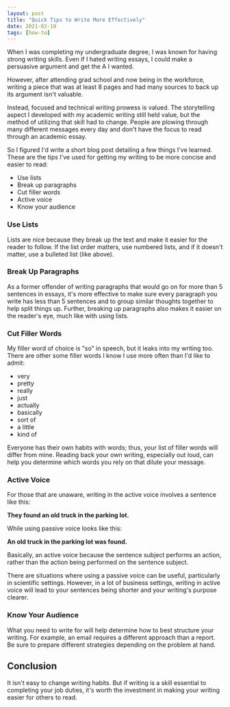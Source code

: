 ```yaml
---
layout: post
title: "Quick Tips to Write More Effectively"
date: 2021-02-10
tags: [how-to] 
---
```


When I was completing my undergraduate degree, I was known for having strong writing skills. Even if I hated writing essays, I could make a persuasive argument and get the A I wanted. 

However, after attending grad school and now being in the workforce, writing a piece that was at least 8 pages and had many sources to back up its argument isn't valuable. 

Instead, focused and technical writing prowess is valued. The storytelling aspect I developed with my academic writing still held value, but the method of utilizing that skill had to change. People are plowing through many different messages every day and don't have the focus to read through an academic essay. 

So I figured I'd write a short blog post detailing a few things I've learned. These are the tips I've used for getting my writing to be more concise and easier to read:

* Use lists
* Break up paragraphs
* Cut filler words
* Active voice
* Know your audience

### Use Lists

Lists are nice because they break up the text and make it easier for the reader to follow. If the list order matters, use numbered lists, and if it doesn't matter, use a bulleted list (like above). 

### Break Up Paragraphs

As a former offender of writing paragraphs that would go on for more than 5 sentences in essays, it's more effective to make sure every paragraph you write has less than 5 sentences and to group similar thoughts together to help split things up. Further, breaking up paragraphs also makes it easier on the reader's eye, much like with using lists.

### Cut Filler Words

My filler word of choice is "so" in speech, but it leaks into my writing too. There are other some filler words I know I use more often than I'd like to admit:

* very
* pretty
* really
* just
* actually
* basically
* sort of
* a little
* kind of

Everyone has their own habits with words; thus, your list of filler words will differ from mine. Reading back your own writing, especially out loud, can help you determine which words you rely on that dilute your message.

### Active Voice

For those that are unaware, writing in the active voice involves a sentence like this:

**They found an old truck in the parking lot.**

While using passive voice looks like this:

**An old truck in the parking lot was found.**

Basically, an active voice because the sentence subject performs an action, rather than the action being performed on the sentence subject. 

There are situations where using a passive voice can be useful, particularly in scientific settings. However, in a lot of business settings, writing in active voice will lead to your sentences being shorter and your writing's purpose clearer.

### Know Your Audience

What you need to write for will help determine how to best structure your writing. For example, an email requires a different approach than a report. Be sure to prepare different strategies depending on the problem at hand. 

## Conclusion

It isn't easy to change writing habits. But if writing is a skill essential to completing your job duties, it's worth the investment in making your writing easier for others to read.
